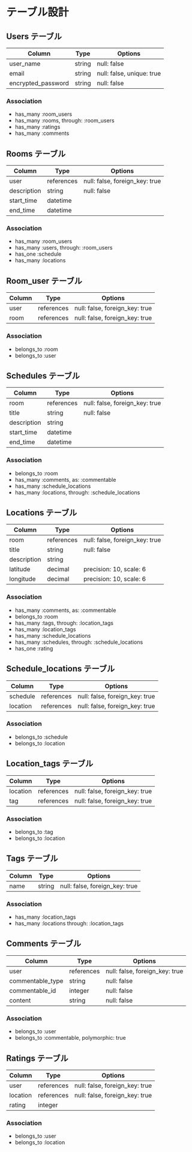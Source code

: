 # テーブル設計

## Users テーブル

| Column             | Type   | Options                   |
| ------------------ | ------ | ------------------------- |
| user_name          | string | null: false               |
| email              | string | null: false, unique: true |
| encrypted_password | string | null: false               |

### Association

- has_many :room_users
- has_many :rooms, through: :room_users
- has_many :ratings
- has_many :comments

## Rooms テーブル

| Column      | Type       | Options                        |
| ----------- | ---------- | ------------------------------ |
| user        | references | null: false, foreign_key: true |
| description | string     | null: false                    |
| start_time  | datetime   |                                |
| end_time    | datetime   |                                |

### Association

- has_many :room_users
- has_many :users, through: :room_users
- has_one :schedule
- has_many :locations

## Room_user テーブル

| Column | Type       | Options                        |
| ------ | ---------- | ------------------------------ |
| user   | references | null: false, foreign_key: true |
| room   | references | null: false, foreign_key: true |

### Association

- belongs_to :room
- belongs_to :user

## Schedules テーブル

| Column      | Type       | Options                        |
| ----------- | ---------- | ------------------------------ |
| room        | references | null: false, foreign_key: true |
| title       | string     | null: false                    |
| description | string     |                                |
| start_time  | datetime   |                                |
| end_time    | datetime   |                                |

### Association

- belongs_to :room
- has_many :comments, as: :commentable
- has_many :schedule_locations
- has_many :locations, through: :schedule_locations

## Locations テーブル

| Column      | Type       | Options                        |
| ----------- | ---------- | ------------------------------ |
| room        | references | null: false, foreign_key: true |
| title       | string     | null: false                    |
| description | string     |                                |
| latitude    | decimal    | precision: 10, scale: 6        |
| longitude   | decimal    | precision: 10, scale: 6        |

### Association

- has_many :comments, as: :commentable
- belongs_to :room
- has_many :tags, through: :location_tags
- has_many :location_tags
- has_many :schedule_locations
- has_many :schedules, through: :schedule_locations
- has_one :rating

## Schedule_locations テーブル

| Column   | Type       | Options                        |
| -------- | ---------- | ------------------------------ |
| schedule | references | null: false, foreign_key: true |
| location | references | null: false, foreign_key: true |

### Association

- belongs_to :schedule
- belongs_to :location

## Location_tags テーブル

| Column   | Type       | Options                        |
| -------- | ---------- | ------------------------------ |
| location | references | null: false, foreign_key: true |
| tag      | references | null: false, foreign_key: true |

### Association

- belongs_to :tag
- belongs_to :location

## Tags テーブル

| Column | Type   | Options                        |
| ------ | ------ | ------------------------------ |
| name   | string | null: false, foreign_key: true |

### Association

- has_many :location_tags
- has_many :locations through: :location_tags

## Comments テーブル

| Column           | Type       | Options                        |
| ---------------- | ---------- | ------------------------------ |
| user             | references | null: false, foreign_key: true |
| commentable_type | string     | null: false                    |
| commentable_id   | integer    | null: false                    |
| content          | string     | null: false                    |

### Association

- belongs_to :user
- belongs_to :commentable, polymorphic: true

## Ratings テーブル

| Column   | Type       | Options                        |
| -------- | ---------- | ------------------------------ |
| user     | references | null: false, foreign_key: true |
| location | references | null: false, foreign_key: true |
| rating   | integer    |                                |

### Association

- belongs_to :user
- belongs_to :location
